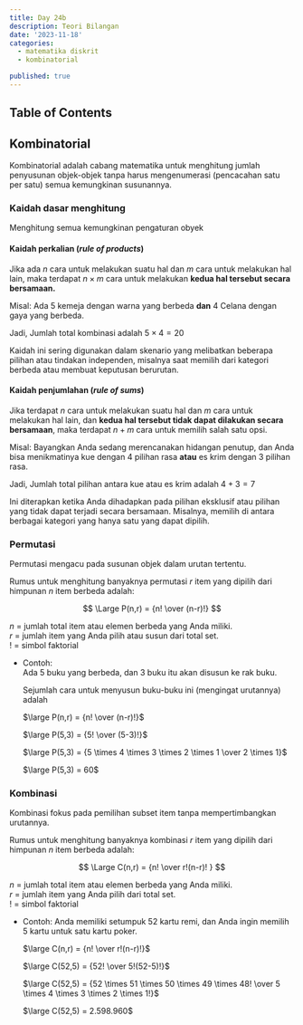 ```yaml
---
title: Day 24b
description: Teori Bilangan
date: '2023-11-18'
categories:
  - matematika diskrit
  - kombinatorial

published: true
---
```


## Table of Contents

## Kombinatorial

Kombinatorial adalah cabang matematika untuk menghitung jumlah penyusunan objek-objek
tanpa harus mengenumerasi (pencacahan satu per satu) semua kemungkinan susunannya.

### Kaidah dasar menghitung

Menghitung semua kemungkinan pengaturan obyek

#### Kaidah perkalian (_rule of products_)

Jika ada $n$ cara untuk melakukan suatu hal dan $m$ cara untuk melakukan hal lain, maka terdapat $n \times m$ cara untuk melakukan **kedua hal tersebut secara bersamaan.**

Misal: Ada 5 kemeja dengan warna yang berbeda **dan** 4 Celana dengan gaya yang berbeda.

Jadi, Jumlah total kombinasi adalah $5 \times 4 = 20$

Kaidah ini sering digunakan dalam skenario yang melibatkan beberapa pilihan atau tindakan independen, misalnya saat memilih dari kategori berbeda atau membuat keputusan berurutan.

#### Kaidah penjumlahan (_rule of sums_)

Jika terdapat $n$ cara untuk melakukan suatu hal dan $m$ cara untuk melakukan hal lain, dan **kedua hal tersebut tidak dapat dilakukan secara bersamaan**, maka terdapat $n + m$ cara untuk memilih salah satu opsi.

Misal: Bayangkan Anda sedang merencanakan hidangan penutup, dan Anda bisa menikmatinya kue dengan 4 pilihan rasa **atau** es krim dengan 3 pilihan rasa.

Jadi, Jumlah total pilihan antara kue atau es krim adalah $4 + 3 = 7$

Ini diterapkan ketika Anda dihadapkan pada pilihan eksklusif atau pilihan yang tidak dapat terjadi secara bersamaan. Misalnya, memilih di antara berbagai kategori yang hanya satu yang dapat dipilih.

### Permutasi

Permutasi mengacu pada susunan objek dalam urutan tertentu.

Rumus untuk menghitung banyaknya permutasi $r$ item yang dipilih dari himpunan $n$ item berbeda adalah:

$$
\Large P(n,r) = {n! \over (n-r)!}
$$

$n$ = jumlah total item atau elemen berbeda yang Anda miliki.  
$r$ = jumlah item yang Anda pilih atau susun dari total set.  
$!$ = simbol faktorial

- Contoh:  
  Ada 5 buku yang berbeda, dan 3 buku itu akan disusun ke rak buku.

  Sejumlah cara untuk menyusun buku-buku ini (mengingat urutannya) adalah

  $\large P(n,r) = {n! \over (n-r)!}$

  $\large P(5,3) = {5! \over (5-3)!}$

  $\large P(5,3) = {5 \times 4 \times 3 \times 2 \times 1 \over 2 \times 1}$

  $\large P(5,3) = 60$

### Kombinasi

Kombinasi fokus pada pemilihan subset item tanpa mempertimbangkan urutannya.

Rumus untuk menghitung banyaknya kombinasi $r$ item yang dipilih dari himpunan $n$ item berbeda adalah:

$$
\Large C(n,r) = {n! \over r!(n-r)! }
$$

$n$ = jumlah total item atau elemen berbeda yang Anda miliki.  
$r$ = jumlah item yang Anda pilih dari total set.  
$!$ = simbol faktorial

- Contoh: Anda memiliki setumpuk 52 kartu remi, dan Anda ingin memilih 5 kartu untuk satu kartu poker.

  $\large C(n,r) = {n! \over r!(n-r)!}$

  $\large C(52,5) = {52! \over 5!(52-5)!}$

  $\large C(52,5) = {52 \times 51 \times 50 \times 49 \times 48! \over 5 \times 4 \times 3 \times 2 \times 1!}$

  $\large C(52,5) = 2.598.960$
